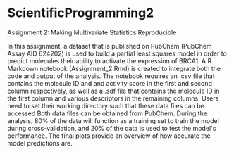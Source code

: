 # ScientificProgramming2

Assignment 2: Making Multivariate Statistics Reproducible

In this assignment, a dataset that is published on PubChem (PubChem Assay AID 624202) is used to build a partial least squares model in order to predict molecules their ability to activate the expression of BRCA1. A R Markdown notebook (Assignment_2.Rmd) is created to integrate both the code and output of the analysis. The notebook requires an .csv file that contains the molecule ID and and activity score in the first and second column respectively, as well as a .sdf file that contains the molecule ID in the first column and various descriptors in the remaining columns. Users need to set their working directory such that these data files can be accessed Both data files can be obtained from PubChem. During the analysis, 80% of the data will function as a training set to train the model during cross-validation, and 20% of the data is used to test the model's performance. The final plots provide an overview of how accurate the model predictions are.







